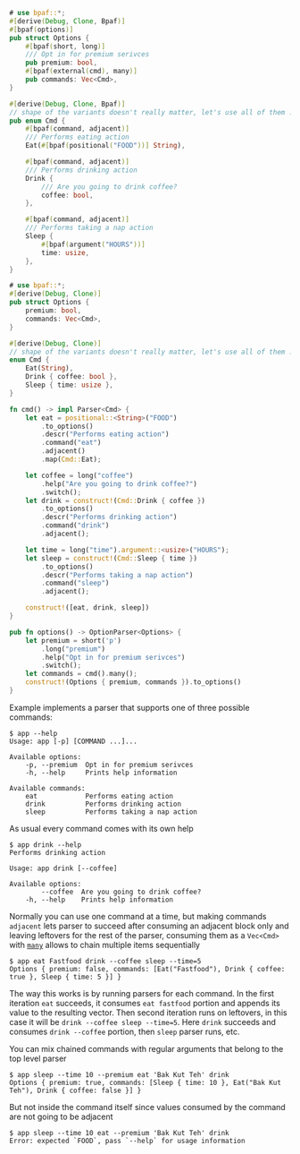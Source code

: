 
````rust
# use bpaf::*;
#[derive(Debug, Clone, Bpaf)]
#[bpaf(options)]
pub struct Options {
    #[bpaf(short, long)]
    /// Opt in for premium serivces
    pub premium: bool,
    #[bpaf(external(cmd), many)]
    pub commands: Vec<Cmd>,
}

#[derive(Debug, Clone, Bpaf)]
// shape of the variants doesn't really matter, let's use all of them :)
pub enum Cmd {
    #[bpaf(command, adjacent)]
    /// Performs eating action
    Eat(#[bpaf(positional("FOOD"))] String),

    #[bpaf(command, adjacent)]
    /// Performs drinking action
    Drink {
        /// Are you going to drink coffee?
        coffee: bool,
    },

    #[bpaf(command, adjacent)]
    /// Performs taking a nap action
    Sleep {
        #[bpaf(argument("HOURS"))]
        time: usize,
    },
}
````

````rust
# use bpaf::*;
#[derive(Debug, Clone)]
pub struct Options {
    premium: bool,
    commands: Vec<Cmd>,
}

#[derive(Debug, Clone)]
// shape of the variants doesn't really matter, let's use all of them :)
enum Cmd {
    Eat(String),
    Drink { coffee: bool },
    Sleep { time: usize },
}

fn cmd() -> impl Parser<Cmd> {
    let eat = positional::<String>("FOOD")
        .to_options()
        .descr("Performs eating action")
        .command("eat")
        .adjacent()
        .map(Cmd::Eat);

    let coffee = long("coffee")
        .help("Are you going to drink coffee?")
        .switch();
    let drink = construct!(Cmd::Drink { coffee })
        .to_options()
        .descr("Performs drinking action")
        .command("drink")
        .adjacent();

    let time = long("time").argument::<usize>("HOURS");
    let sleep = construct!(Cmd::Sleep { time })
        .to_options()
        .descr("Performs taking a nap action")
        .command("sleep")
        .adjacent();

    construct!([eat, drink, sleep])
}

pub fn options() -> OptionParser<Options> {
    let premium = short('p')
        .long("premium")
        .help("Opt in for premium serivces")
        .switch();
    let commands = cmd().many();
    construct!(Options { premium, commands }).to_options()
}
````

Example implements a parser that supports one of three possible commands:



```text
$ app --help
Usage: app [-p] [COMMAND ...]...

Available options:
    -p, --premium  Opt in for premium serivces
    -h, --help     Prints help information

Available commands:
    eat            Performs eating action
    drink          Performs drinking action
    sleep          Performs taking a nap action
```


As usual every command comes with its own help



```text
$ app drink --help
Performs drinking action

Usage: app drink [--coffee]

Available options:
        --coffee  Are you going to drink coffee?
    -h, --help    Prints help information
```


Normally you can use one command at a time, but making commands `adjacent` lets
parser to succeed after consuming an adjacent block only and leaving leftovers for the rest of
the parser, consuming them as a `Vec<Cmd>` with [`many`](Parser::many) allows to chain multiple
items sequentially



```text
$ app eat Fastfood drink --coffee sleep --time=5
Options { premium: false, commands: [Eat("Fastfood"), Drink { coffee: true }, Sleep { time: 5 }] }
```


The way this works is by running parsers for each command. In the first iteration `eat` succeeds,
it consumes `eat fastfood` portion and appends its value to the resulting vector. Then second
iteration runs on leftovers, in this case it will be `drink --coffee sleep --time=5`.
Here `drink` succeeds and consumes `drink --coffee` portion, then `sleep` parser runs, etc.

You can mix chained commands with regular arguments that belong to the top level parser



```text
$ app sleep --time 10 --premium eat 'Bak Kut Teh' drink
Options { premium: true, commands: [Sleep { time: 10 }, Eat("Bak Kut Teh"), Drink { coffee: false }] }
```


But not inside the command itself since values consumed by the command are not going to be
adjacent



```text
$ app sleep --time 10 eat --premium 'Bak Kut Teh' drink
Error: expected `FOOD`, pass `--help` for usage information
```

